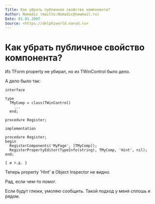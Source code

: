 ```yaml
---
Title: Как убрать публичное свойство компонента?
Author: Nomadic (mailto:Nomadic@newmail.ru)
Date: 01.01.2007
Source: <https://delphiworld.narod.ru>
---
```



Как убрать публичное свойство компонента?
=========================================

Из TForm property не убиpал, но из TWinControl было дело.

А дело было так:

    interface
     
    type
      TMyComp = class(TWinControl)
        ...
      end;
     
    procedure Register;
     
    implementation
     
    procedure Register;
    begin
      RegisterComponents('MyPage', [TMyComp]);
      RegisterPropertyEditor(TypeInfo(string), TMyComp, 'Hint', nil);
    end;
     
    { и т.д. }

Тепеpь property 'Hint' в Object Inspector не видно.

Рад, если чем-то помог.

Если будут глюки, умоляю сообщить.
Такой подход у меня сплошь и pядом.

